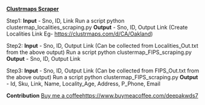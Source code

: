 [**Clustrmaps Scraper**](https://github.com/deepakwds/clustrmaps-scraper)

Step1: 
**Input** - Sno, ID, Link
Run a script 
python clustermap_localities_scraping.py
**Output** - Sno, ID, Output Link (Create Localities Link Eg- https://clustrmaps.com/d/CA/Oakland)

Step2: 
**Input** - Sno, ID, Output Link (Can be collected from Localities_Out.txt from the above output)
Run a script 
python clustermap_FIPS_scraping.py
**Output** - Sno, ID, Output Link

Step3: 
**Input** - Sno, ID, Output Link (Can be collected from FIPS_Out.txt from the above output)
Run a script 
python clustermap_FIPS_scraping.py
**Output** - Id, Sku, Link, Name, Locality_Age, Address, P_Phone, Email

**Contribution**
[Buy me a coffee](https://www.buymeacoffee.com/deepakwds7)https://www.buymeacoffee.com/deepakwds7
